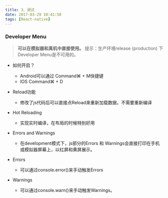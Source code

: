 ```yaml
---
title: 3、调试
date: 2017-03-29 10:41:50
tags: [React-native]
---
```


### Developer Menu
>**可以在模拟器和真机中直接使用。**
 提示：生产环境release (production) 下Developer Menu是不可用的。

* 如何开启？
    - Android可以通过 Command⌘ + M快捷键
    - IOS Command⌘ + D

* Reload功能
    - 修改了js代码后可以直接点Reload来重新加载数据，不需要重新编译

* Hot Reloading
    - 实现实时编译，在布局的时候特别好用

* Errors and Warnings
    - 在development模式下，js部分的Errors 和 Warnings会直接打印在手机或模拟器屏幕上，以红屏和黄屏展示。

* Errors
    - 可以通过console.error()来手动触发Errors

* Warnings
    - 可以通过console.warn()来手动触发Warnings。